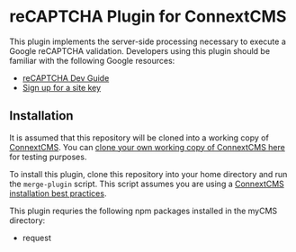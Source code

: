 # reCAPTCHA Plugin for ConnextCMS

This plugin implements the server-side processing necessary to execute a Google reCAPTCHA validation.
Developers using this plugin should be familiar with the following Google resources:

* [reCAPTCHA Dev Guide](https://developers.google.com/recaptcha/intro)
* [Sign up for a site key](http://www.google.com/recaptcha/admin)

## Installation
It is assumed that this repository will be cloned into a working copy of [ConnextCMS](http://connextcms.com/). 
You can [clone your own working copy of ConnextCMS here](http://connextcms.com/page/clone-your-own) for testing purposes.

To install this plugin, clone this repository into your home directory and run the `merge-plugin` script. 
This script assumes you are using a 
[ConnextCMS installation best practices](https://github.com/skagitpublishing/ConnextCMS/wiki/2.-Installation#installation-best-practice).
 
This plugin requries the following npm packages installed in the myCMS directory:
* request